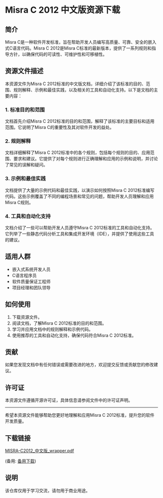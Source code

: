 # Misra C 2012 中文版资源下载

## 简介

Misra C是一种软件开发标准，旨在帮助开发人员编写高质量、可靠、安全的嵌入式C语言代码。Misra C 2012是Misra C标准的最新版本，提供了一系列规则和指导方针，以确保代码的可读性、可维护性和可移植性。

## 资源文件描述

本资源文件为Misra C 2012标准的中文版文档，详细介绍了该标准的目的、范围、规则解释、示例和最佳实践，以及相关的工具和自动化支持。以下是文档的主要内容：

### 1. 标准目的和范围

文档首先介绍Misra C 2012标准的目的和范围，解释了该标准的主要目标和适用范围。它说明了Misra C的重要性及其对软件开发的益处。

### 2. 规则解释

文档详细解释了Misra C 2012标准中的各个规则，包括每个规则的目的、应用范围、要求和建议。它提供了对每个规则进行正确理解和应用的示例和说明，并讨论了常见的误解和疑问。

### 3. 示例和最佳实践

文档提供了大量的示例代码和最佳实践，以演示如何按照Misra C 2012标准编写代码。这些示例覆盖了不同的编程场景和常见的问题，帮助开发人员理解和应用Misra C规则。

### 4. 工具和自动化支持

文档介绍了一些可以帮助开发人员遵守Misra C 2012标准的工具和自动化支持。它列举了一些静态代码分析工具和集成开发环境（IDE），并提供了使用这些工具的建议。

## 适用人群

- 嵌入式系统开发人员
- C语言程序员
- 软件质量保证工程师
- 项目经理和团队领导

## 如何使用

1. 下载资源文件。
2. 阅读文档，了解Misra C 2012标准的目的和范围。
3. 学习并应用文档中的规则解释和示例代码。
4. 使用推荐的工具和自动化支持，确保代码符合Misra C 2012标准。

## 贡献

如果您发现文档中有任何错误或需要改进的地方，欢迎提交反馈或贡献您的修改建议。

## 许可证

本资源文件遵循开源许可证，具体信息请参阅文件中的许可证声明。

---

希望本资源文件能够帮助您更好地理解和应用Misra C 2012标准，提升您的软件开发质量。

## 下载链接
[MISRA-C2012_中文版_wrapper.pdf](https://pan.quark.cn/s/d66498849c9b) 

(备用: [备用下载](https://pan.baidu.com/s/10VqkQD41X-RAAb2c95m1Ew?pwd=1234))

## 说明

该仓库仅用于学习交流，请勿用于商业用途。
